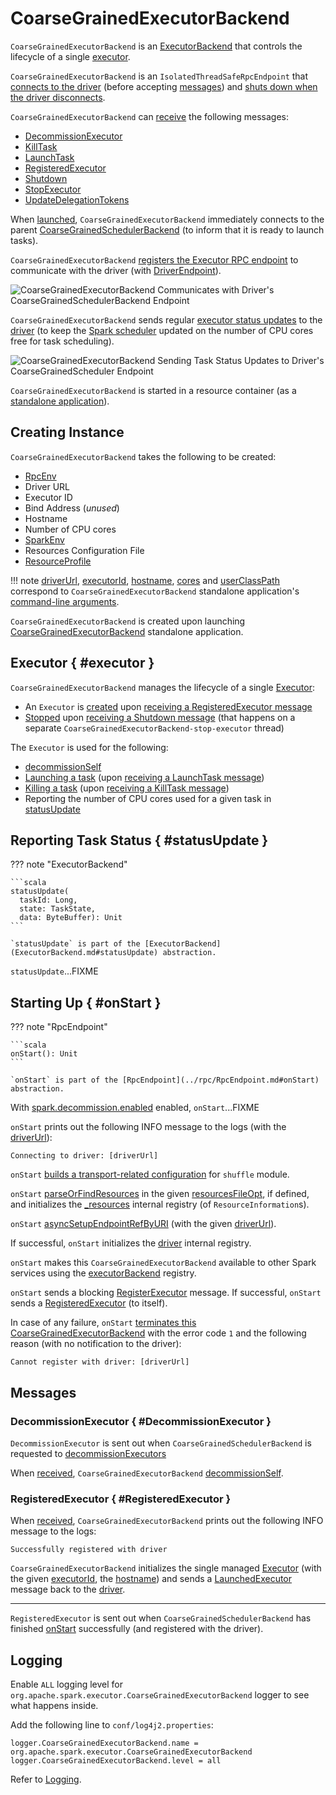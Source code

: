 # CoarseGrainedExecutorBackend

`CoarseGrainedExecutorBackend` is an [ExecutorBackend](ExecutorBackend.md) that controls the lifecycle of a single [executor](#executor).

`CoarseGrainedExecutorBackend` is an `IsolatedThreadSafeRpcEndpoint` that [connects to the driver](#onStart) (before accepting [messages](#messages)) and [shuts down when the driver disconnects](#onDisconnected).

`CoarseGrainedExecutorBackend` can [receive](#receive) the following messages:

* [DecommissionExecutor](#DecommissionExecutor)
* [KillTask](#KillTask)
* [LaunchTask](#LaunchTask)
* [RegisteredExecutor](#RegisteredExecutor)
* [Shutdown](#Shutdown)
* [StopExecutor](#StopExecutor)
* [UpdateDelegationTokens](#UpdateDelegationTokens)

When [launched](#main), `CoarseGrainedExecutorBackend` immediately connects to the parent [CoarseGrainedSchedulerBackend](../scheduler/CoarseGrainedSchedulerBackend.md) (to inform that it is ready to launch tasks).

`CoarseGrainedExecutorBackend` [registers the Executor RPC endpoint](#creating-instance) to communicate with the driver (with [DriverEndpoint](../scheduler/DriverEndpoint.md)).

![CoarseGrainedExecutorBackend Communicates with Driver's CoarseGrainedSchedulerBackend Endpoint](../images/executor/CoarseGrainedExecutorBackend.png)

`CoarseGrainedExecutorBackend` sends regular [executor status updates](#statusUpdate) to the [driver](#driver) (to keep the [Spark scheduler](../scheduler/index.md) updated on the number of CPU cores free for task scheduling).

![CoarseGrainedExecutorBackend Sending Task Status Updates to Driver's CoarseGrainedScheduler Endpoint](../images/executor/CoarseGrainedExecutorBackend-statusUpdate.png)

`CoarseGrainedExecutorBackend` is started in a resource container (as a [standalone application](#main)).

## Creating Instance

`CoarseGrainedExecutorBackend` takes the following to be created:

* <span id="rpcEnv"> [RpcEnv](../rpc/RpcEnv.md)
* <span id="driverUrl"> Driver URL
* <span id="executorId"> Executor ID
* <span id="bindAddress"> Bind Address (_unused_)
* <span id="hostname"> Hostname
* <span id="cores"> Number of CPU cores
* <span id="env"> [SparkEnv](../SparkEnv.md)
* <span id="resourcesFileOpt"> Resources Configuration File
* <span id="resourceProfile"> [ResourceProfile](../stage-level-scheduling/ResourceProfile.md)

!!! note
    [driverUrl](#driverUrl), [executorId](#executorId), [hostname](#hostname), [cores](#cores) and [userClassPath](#userClassPath) correspond to `CoarseGrainedExecutorBackend` standalone application's [command-line arguments](#command-line-arguments).

`CoarseGrainedExecutorBackend` is created upon launching [CoarseGrainedExecutorBackend](#run) standalone application.

## Executor { #executor }

`CoarseGrainedExecutorBackend` manages the lifecycle of a single [Executor](Executor.md):

* An `Executor` is [created](Executor.md#creating-instance) upon [receiving a RegisteredExecutor message](#RegisteredExecutor)
* [Stopped](Executor.md#stop) upon [receiving a Shutdown message](#Shutdown) (that happens on a separate `CoarseGrainedExecutorBackend-stop-executor` thread)

The `Executor` is used for the following:

* [decommissionSelf](#decommissionSelf)
* [Launching a task](Executor.md#launchTask) (upon [receiving a LaunchTask message](#LaunchTask))
* [Killing a task](Executor.md#killTask) (upon [receiving a KillTask message](#KillTask))
* Reporting the number of CPU cores used for a given task in [statusUpdate](#statusUpdate)

## Reporting Task Status { #statusUpdate }

??? note "ExecutorBackend"

    ```scala
    statusUpdate(
      taskId: Long,
      state: TaskState,
      data: ByteBuffer): Unit
    ```

    `statusUpdate` is part of the [ExecutorBackend](ExecutorBackend.md#statusUpdate) abstraction.

`statusUpdate`...FIXME

<!---
`statusUpdate` creates a [StatusUpdate](../scheduler/DriverEndpoint.md#StatusUpdate) (with the input `taskId`, `state`, and `data` together with the <<executorId, executor id>>) and sends it to the <<driver, driver>> (if connected already).

.CoarseGrainedExecutorBackend Sending Task Status Updates to Driver's CoarseGrainedScheduler Endpoint
image::CoarseGrainedExecutorBackend-statusUpdate.png[align="center"]
-->

## Starting Up { #onStart }

??? note "RpcEndpoint"

    ```scala
    onStart(): Unit
    ```

    `onStart` is part of the [RpcEndpoint](../rpc/RpcEndpoint.md#onStart) abstraction.

With [spark.decommission.enabled](../configuration-properties.md#spark.decommission.enabled) enabled, `onStart`...FIXME

`onStart` prints out the following INFO message to the logs (with the [driverUrl](#driverUrl)):

```text
Connecting to driver: [driverUrl]
```

`onStart` [builds a transport-related configuration](../network/SparkTransportConf.md#fromSparkConf) for `shuffle` module.

`onStart` [parseOrFindResources](#parseOrFindResources) in the given [resourcesFileOpt](#resourcesFileOpt), if defined, and initializes the [_resources](#_resources) internal registry (of `ResourceInformation`s).

`onStart` [asyncSetupEndpointRefByURI](../rpc/RpcEnv.md#asyncSetupEndpointRefByURI) (with the given [driverUrl](#driverUrl)).

If successful, `onStart` initializes the [driver](#driver) internal registry.

`onStart` makes this `CoarseGrainedExecutorBackend` available to other Spark services using the [executorBackend](../SparkEnv.md#executorBackend) registry.

`onStart` sends a blocking [RegisterExecutor](../scheduler/CoarseGrainedSchedulerBackend.md#RegisterExecutor) message. If successful, `onStart` sends a [RegisteredExecutor](#RegisteredExecutor) (to itself).

In case of any failure, `onStart` [terminates this CoarseGrainedExecutorBackend](#exitExecutor) with the error code `1` and the following reason (with no notification to the driver):

```text
Cannot register with driver: [driverUrl]
```

## Messages

### DecommissionExecutor { #DecommissionExecutor }

`DecommissionExecutor` is sent out when `CoarseGrainedSchedulerBackend` is requested to [decommissionExecutors](../scheduler/CoarseGrainedSchedulerBackend.md#decommissionExecutors)

When [received](#receive), `CoarseGrainedExecutorBackend` [decommissionSelf](#decommissionSelf).

### RegisteredExecutor { #RegisteredExecutor }

When [received](#receive), `CoarseGrainedExecutorBackend` prints out the following INFO message to the logs:

```text
Successfully registered with driver
```

`CoarseGrainedExecutorBackend` initializes the single managed [Executor](#executor) (with the given [executorId](#executorId), the [hostname](#hostname)) and sends a [LaunchedExecutor](#LaunchedExecutor) message back to the [driver](#driver).

---

`RegisteredExecutor` is sent out when `CoarseGrainedSchedulerBackend` has finished [onStart](#onStart) successfully (and registered with the driver).

## Logging

Enable `ALL` logging level for `org.apache.spark.executor.CoarseGrainedExecutorBackend` logger to see what happens inside.

Add the following line to `conf/log4j2.properties`:

```text
logger.CoarseGrainedExecutorBackend.name = org.apache.spark.executor.CoarseGrainedExecutorBackend
logger.CoarseGrainedExecutorBackend.level = all
```

Refer to [Logging](../spark-logging.md).

<!---
## Review Me

[[messages]]
.CoarseGrainedExecutorBackend's RPC Messages
[width="100%",cols="1,2",options="header"]
|===
| Message
| Description

| <<KillTask, KillTask>>
|

| <<LaunchTask, LaunchTask>>
| Forwards launch task requests from the driver to the single managed coarse-grained <<executor, executor>>.

| <<RegisterExecutorFailed, RegisterExecutorFailed>>
|

| <<StopExecutor, StopExecutor>>
|

| <<Shutdown, Shutdown>>
|

|===

== [[LaunchTask]] Forwarding Launch Task Request to Executor (from Driver) -- `LaunchTask` Message Handler

[source, scala]
----
LaunchTask(data: SerializableBuffer) extends CoarseGrainedClusterMessage
----

NOTE: CoarseGrainedExecutorBackend acts as a proxy between the driver and the managed single <<executor, executor>> and merely re-packages `LaunchTask` payload (as serialized `data`) to pass it along for execution.

`LaunchTask` first [decodes `TaskDescription` from `data`](../scheduler/TaskDescription.md#decode). You should see the following INFO message in the logs:

```
INFO CoarseGrainedExecutorBackend: Got assigned task [id]
```

`LaunchTask` then executor:Executor.md#launchTask[launches the task on the executor] (passing itself as the owning executor:ExecutorBackend.md[] and decoded [TaskDescription](../scheduler/TaskDescription.md)).

If <<executor, executor>> is not available, `LaunchTask` <<exitExecutor, terminates CoarseGrainedExecutorBackend>> with the error code `1` and `ExecutorLossReason` with the following message:

```text
Received LaunchTask command but executor was null
```

NOTE: `LaunchTask` is sent when `CoarseGrainedSchedulerBackend` is requested to [launch tasks](../scheduler/DriverEndpoint.md#launchTasks) (one `LaunchTask` per task).

== [[driverURL]] Driver's URL

The driver's URL is of the format `spark://[RpcEndpoint name]@[hostname]:[port]`, e.g. `spark://CoarseGrainedScheduler@192.168.1.6:64859`.

== [[main]] Launching CoarseGrainedExecutorBackend Standalone Application (in Resource Container)

CoarseGrainedExecutorBackend is a standalone application (i.e. comes with main entry method) that parses <<command-line-arguments, command-line arguments>> and <<run, runs CoarseGrainedExecutorBackend's Executor RPC endpoint>> to communicate with the driver.

[[command-line-arguments]]
.CoarseGrainedExecutorBackend Command-Line Arguments
[cols="1,^1,2",options="header",width="100%"]
|===
| Argument
| Required?
| Description

| [[driver-url]] `--driver-url`
| yes
| Driver's URL. See <<driverURL, driver's URL>>

| [[executor-id]] `--executor-id`
| yes
| Executor id

| [[hostname]] `--hostname`
| yes
| Host name

| [[cores]] `--cores`
| yes
| Number of cores (that must be greater than `0`).

| [[app-id]] `--app-id`
| yes
| Application id

| [[worker-url]] `--worker-url`
| no
| Worker's URL, e.g. `spark://Worker@192.168.1.6:64557`

NOTE: `--worker-url` is only used in spark-standalone-StandaloneSchedulerBackend.md[Spark Standalone] to enforce fate-sharing with the worker.

| [[user-class-path]] `--user-class-path`
| no
| User-defined class path entry which can be an URL or path to a resource (often a jar file) to be added to CLASSPATH; can be specified multiple times.

|===

When executed with unrecognized command-line arguments or required arguments are missing, main shows the usage help and exits (with exit status `1`).

[source]
----
$ ./bin/spark-class org.apache.spark.executor.CoarseGrainedExecutorBackend

Usage: CoarseGrainedExecutorBackend [options]

 Options are:
   --driver-url <driverUrl>
   --executor-id <executorId>
   --hostname <hostname>
   --cores <cores>
   --app-id <appid>
   --worker-url <workerUrl>
   --user-class-path <url>
----

main is used when:

* (Spark Standalone) StandaloneSchedulerBackend is requested to spark-standalone:StandaloneSchedulerBackend.md#start[start]

* (Spark on YARN) ExecutorRunnable is requested to spark-on-yarn:spark-yarn-ExecutorRunnable.md#run[start] (in a YARN resource container).

* (Spark on Mesos) MesosCoarseGrainedSchedulerBackend is requested to spark-on-mesos:spark-mesos-MesosCoarseGrainedSchedulerBackend.md#createCommand[launch Spark executors]

== [[run]] Starting CoarseGrainedExecutorBackend

[source, scala]
----
run(
  driverUrl: String,
  executorId: String,
  hostname: String,
  cores: Int,
  appId: String,
  workerUrl: Option[String],
  userClassPath: scala.Seq[URL]): Unit
----

When executed, `run` executes `Utils.initDaemon(log)`.

CAUTION: FIXME What does `initDaemon` do?

NOTE: `run` spark-SparkHadoopUtil.md#runAsSparkUser[runs itself with a Hadoop `UserGroupInformation`] (as a thread local variable distributed to child threads for authenticating HDFS and YARN calls).

NOTE: `run` expects a clear `hostname` with no `:` included (for a port perhaps).

[[run-driverPropsFetcher]]
`run` uses executor:Executor.md#spark_executor_port[spark.executor.port] Spark property (or `0` if not set) for the port to rpc:index.md#create[create a `RpcEnv`] called *driverPropsFetcher* (together with the input `hostname` and `clientMode` enabled).

`run` rpc:index.md#setupEndpointRefByURI[resolves `RpcEndpointRef` for the input `driverUrl`] and requests `SparkAppConfig` (by posting a blocking `RetrieveSparkAppConfig`).

IMPORTANT: This is the first moment when CoarseGrainedExecutorBackend initiates communication with the driver available at `driverUrl` through `RpcEnv`.

`run` uses `SparkAppConfig` to get the driver's `sparkProperties` and adds SparkConf.md#spark.app.id[spark.app.id] Spark property with the value of the input `appId`.

`run` rpc:index.md#shutdown[shuts `driverPropsFetcher` RPC Endpoint down].

`run` creates a SparkConf.md[SparkConf] using the Spark properties fetched from the driver, i.e. with the SparkConf.md#isExecutorStartupConf[executor-related Spark settings] if they SparkConf.md#setIfMissing[were missing] and the SparkConf.md#set[rest unconditionally].

If yarn/spark-yarn-settings.md#spark.yarn.credentials.file[spark.yarn.credentials.file] Spark property is defined in `SparkConf`, you should see the following INFO message in the logs:

```
INFO Will periodically update credentials from: [spark.yarn.credentials.file]
```

`run` spark-SparkHadoopUtil.md#startCredentialUpdater[requests the current `SparkHadoopUtil` to start start the credential updater].

NOTE: `run` uses spark-SparkHadoopUtil.md#get[SparkHadoopUtil.get] to access the current `SparkHadoopUtil`.

`run` core:SparkEnv.md#createExecutorEnv[creates `SparkEnv` for executors] (with the input `executorId`, `hostname` and `cores`, and `isLocal` disabled).

IMPORTANT: This is the moment when `SparkEnv` gets created with all the executor services.

`run` rpc:index.md#setupEndpoint[sets up an RPC endpoint] with the name *Executor* and <<creating-instance, CoarseGrainedExecutorBackend>> as the endpoint.

(only in Spark Standalone) If the optional input `workerUrl` was defined, `run` sets up an RPC endpoint with the name *WorkerWatcher* and `WorkerWatcher` RPC endpoint.

[NOTE]
====
The optional input `workerUrl` is defined only when <<worker-url, `--worker-url` command-line argument>> was used to <<main, launch CoarseGrainedExecutorBackend standalone application>>.

`--worker-url` is only used in spark-standalone-StandaloneSchedulerBackend.md[Spark Standalone].
====

``run``'s main thread is blocked until rpc:index.md#awaitTermination[`RpcEnv` terminates] and only the RPC endpoints process RPC messages.

Once `RpcEnv` has terminated, `run` spark-SparkHadoopUtil.md#stopCredentialUpdater[stops the credential updater].

CAUTION: FIXME Think of the place for `Utils.initDaemon`, `Utils.getProcessName` et al.

run is used when CoarseGrainedExecutorBackend standalone application is <<main, launched>>.

== [[RegisteredExecutor]] Creating Single Managed Executor -- `RegisteredExecutor` Message Handler

[source, scala]
----
RegisteredExecutor
extends CoarseGrainedClusterMessage with RegisterExecutorResponse
----

When `RegisteredExecutor` is received, you should see the following INFO in the logs:

```
INFO CoarseGrainedExecutorBackend: Successfully registered with driver
```

CoarseGrainedExecutorBackend executor:Executor.md#creating-instance[creates a `Executor`] (with `isLocal` disabled) that becomes the single managed <<executor, Executor>>.

NOTE: CoarseGrainedExecutorBackend uses `executorId`, `hostname`, `env`, `userClassPath` to create the `Executor` that are specified when CoarseGrainedExecutorBackend <<creating-instance, is created>>.

If creating the `Executor` fails with a non-fatal exception, `RegisteredExecutor` <<exitExecutor, terminates CoarseGrainedExecutorBackend>> with the reason:

```text
Unable to create executor due to [message]
```

NOTE: `RegisteredExecutor` is sent when `CoarseGrainedSchedulerBackend` RPC Endpoint [receives a `RegisterExecutor`](../scheduler/DriverEndpoint.md#RegisterExecutor) (that is sent right before `CoarseGrainedExecutorBackend` RPC Endpoint <<onStart, starts accepting messages>> which happens when `CoarseGrainedExecutorBackend` <<run, is started>>).

== [[RegisterExecutorFailed]] RegisterExecutorFailed

[source, scala]
----
RegisterExecutorFailed(message)
----

When a `RegisterExecutorFailed` message arrives, the following ERROR is printed out to the logs:

```
ERROR CoarseGrainedExecutorBackend: Slave registration failed: [message]
```

CoarseGrainedExecutorBackend then exits with the exit code `1`.

== [[KillTask]] Killing Tasks -- `KillTask` Message Handler

`KillTask(taskId, _, interruptThread)` message kills a task (calls `Executor.killTask`).

If an executor has not been initialized yet (FIXME: why?), the following ERROR message is printed out to the logs and CoarseGrainedExecutorBackend exits:

```
ERROR Received KillTask command but executor was null
```

== [[StopExecutor]] StopExecutor Handler

[source, scala]
----
case object StopExecutor
extends CoarseGrainedClusterMessage
----

When `StopExecutor` is received, the handler turns <<stopping, stopping>> internal flag on. You should see the following INFO message in the logs:

```
INFO CoarseGrainedExecutorBackend: Driver commanded a shutdown
```

In the end, the handler sends a <<Shutdown, Shutdown>> message to itself.

`StopExecutor` message is sent when `CoarseGrainedSchedulerBackend` RPC Endpoint (aka `DriverEndpoint`) processes [StopExecutors](../scheduler/DriverEndpoint.md#StopExecutors) or [RemoveExecutor](../scheduler/DriverEndpoint.md#RemoveExecutor) messages.

== [[Shutdown]] Shutdown Handler

[source, scala]
----
case object Shutdown
extends CoarseGrainedClusterMessage
----

`Shutdown` turns <<stopping, stopping>> internal flag on and starts the `CoarseGrainedExecutorBackend-stop-executor` thread that executor:Executor.md#stop[stops the owned `Executor`] (using <<executor, executor>> reference).

NOTE: `Shutdown` message is sent exclusively when <<StopExecutor, CoarseGrainedExecutorBackend receives `StopExecutor`>>.

== [[exitExecutor]] Terminating CoarseGrainedExecutorBackend (and Notifying Driver with RemoveExecutor) -- `exitExecutor` Method

[source, scala]
----
exitExecutor(
  code: Int,
  reason: String,
  throwable: Throwable = null,
  notifyDriver: Boolean = true): Unit
----

When `exitExecutor` is executed, you should see the following ERROR message in the logs (followed by `throwable` if available):

```text
Executor self-exiting due to : [reason]
```

If `notifyDriver` is enabled (it is by default) `exitExecutor` informs the <<driver, driver>> that the executor should be removed (by sending a [blocking `RemoveExecutor` message](../scheduler/DriverEndpoint.md#RemoveExecutor) with <<executorId, executor id>> and a `ExecutorLossReason` with the input `reason`).

You may see the following WARN message in the logs when the notification fails.

```text
Unable to notify the driver due to [message]
```

In the end, `exitExecutor` terminates the CoarseGrainedExecutorBackend JVM process with the status `code`.

NOTE: `exitExecutor` uses Java's https://docs.oracle.com/javase/8/docs/api/java/lang/System.html#exit-int-[System.exit] and initiates JVM's shutdown sequence (and executing all registered shutdown hooks).

[NOTE]
====
`exitExecutor` is used when:

* CoarseGrainedExecutorBackend fails to <<onStart, associate with the driver>>, <<RegisteredExecutor, create a managed executor>> or <<RegisterExecutorFailed, register with the driver>>

* no <<executor, executor>> has been created before <<LaunchTask, launch>> or <<KillTask, kill>> task requests

* <<onDisconnected, driver has disconnected>>.
====

== [[onDisconnected]] `onDisconnected` Callback

CAUTION: FIXME

== [[start]] `start` Method

CAUTION: FIXME

== [[stop]] `stop` Method

CAUTION: FIXME

== [[requestTotalExecutors]] `requestTotalExecutors`

CAUTION: FIXME

== [[extractLogUrls]] Extracting Log URLs -- `extractLogUrls` Method

CAUTION: FIXME

== [[internal-properties]] Internal Properties

=== [[ser]] SerializerInstance

serializer:SerializerInstance.md[SerializerInstance]

Initialized when <<creating-instance, CoarseGrainedExecutorBackend is created>>.

NOTE: CoarseGrainedExecutorBackend uses the input `env` to core:SparkEnv.md#closureSerializer[access `closureSerializer`].

=== [[stopping]] stopping Flag

Enabled when CoarseGrainedExecutorBackend gets notified to <<StopExecutor, stop itself>> or <<Shutdown, shut down the managed executor>>.

Default: `false`

Used when CoarseGrainedExecutorBackend RPC Endpoint gets notified that <<onDisconnected, a remote RPC endpoint disconnected>>.

=== [[executor]] Executor

Single managed coarse-grained executor:Executor.md#coarse-grained-executor[Executor] managed exclusively by the CoarseGrainedExecutorBackend to forward <<LaunchTask, launch>> and <<KillTask, kill>> task requests to from the driver.

Initialized after CoarseGrainedExecutorBackend <<RegisteredExecutor, has registered with `CoarseGrainedSchedulerBackend`>> and stopped when CoarseGrainedExecutorBackend gets requested to <<Shutdown, shut down>>.
-->
